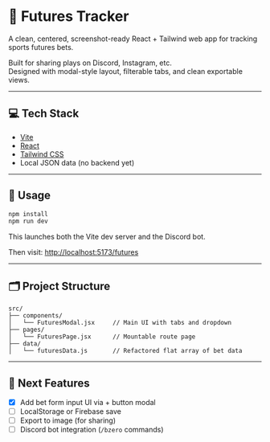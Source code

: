# 🧠 Futures Tracker

A clean, centered, screenshot-ready React + Tailwind web app for tracking sports futures bets.

Built for sharing plays on Discord, Instagram, etc.  
Designed with modal-style layout, filterable tabs, and clean exportable views.

---

## 💻 Tech Stack

- [Vite](https://vitejs.dev/)
- [React](https://reactjs.org/)
- [Tailwind CSS](https://tailwindcss.com/)
- Local JSON data (no backend yet)

---

## 🚀 Usage

```bash
npm install
npm run dev
```

This launches both the Vite dev server and the Discord bot.

Then visit: [http://localhost:5173/futures](http://localhost:5173/futures)

---

## 🗂️ Project Structure

```
src/
├── components/
│   └── FuturesModal.jsx     // Main UI with tabs and dropdown
├── pages/
│   └── FuturesPage.jsx      // Mountable route page
├── data/
│   └── futuresData.js       // Refactored flat array of bet data
```

---

## 📌 Next Features

- [x] Add bet form input UI via + button modal
- [ ] LocalStorage or Firebase save
- [ ] Export to image (for sharing)
- [ ] Discord bot integration (`/bzero` commands)
